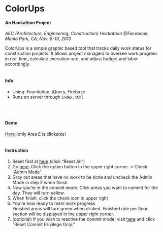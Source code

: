 ColorUps
=========
#### An Hackathon Project

*AEC (Architecture, Engineering, Construction) Hackathon @Facebook, Menlo Park, CA; Nov. 8-10, 2013*

ColorUps is a simple graphic based tool that tracks daily work status for construction projects. It allows project managers to oversee work progress in real time, calculate execution rate, and adjust budget and labor accordingly.
<br>
<br>

#### Info  
- Using: Foundation, jQuery, Firebase
- Runs on server through ```index.html```
<br>
<br>

#### Demo
[Here](http://www.cywork.net/aechack/index.html) (only Area E is clickable)
<br>
<br>

#### Instruction
1. Reset first at [here](http://www.cywork.net/aechack/reset.html) (click “Reset All”)
2. Go [here](http://www.cywork.net/aechack/L1E.html). Click the option button in the upper right corner -> Check “Admin Mode”
3. Gray out areas that have no work to be done and uncheck the Admin Mode in step 2 when finish
4. Now you’re in the commit mode. Click areas you want to commit for the day. They will turn yellow.
5. When finish, click the check icon in upper right
6. You’re now ready to mark work progress  
   Finished areas will turn green when clicked. Finished rate per floor section will be displayed in the upper right corner.
7. (optional) If you wish to reactive the commit mode, visit [here](http://www.cywork.net/aechack/reset.html) and click “Reset Commit Privilege Only.”
